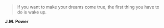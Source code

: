 >If you want to make your dreams come true, the first thing you have to do is wake up.

**J.M. Power**